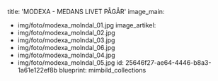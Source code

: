 title: 'MODEXA - MEDANS LIVET PÅGÅR'
image_main:
  - img/foto/modexa_molndal_01.jpg
image_artikel:
  - img/foto/modexa_molndal_02.jpg
  - img/foto/modexa_molndal_03.jpg
  - img/foto/modexa_molndal_06.jpg
  - img/foto/modexa_molndal_04.jpg
  - img/foto/modexa_molndal_05.jpg
id: 25646f27-ae64-4446-b8a3-1a61e122ef8b
blueprint: mimbild_collections
